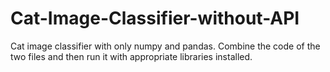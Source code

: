 # Cat-Image-Classifier-without-API
Cat image classifier with only numpy and pandas. Combine the code of the two files and then run it with appropriate libraries installed.
